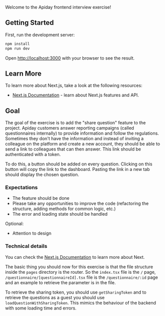 Welcome to the Apiday frontend interview exercise!

## Getting Started

First, run the development server:

```bash
npm install
npm run dev
```

Open [http://localhost:3000](http://localhost:3000) with your browser to see the result.

## Learn More

To learn more about Next.js, take a look at the following resources:

- [Next.js Documentation](https://nextjs.org/docs) - learn about Next.js features and API.

## Goal

The goal of the exercise is to add the "share question" feature to the project.
Apiday customers answer reporting campaigns (called questionnaires internally)
to provide information and follow the regulations.
Sometimes they don't have the information and instead of inviting a colleague
on the platform and create a new account, they should be able to send a link
to colleagues that can then answer.
This link should be authenticated with a token.

To do this, a button should be added on every question.
Clicking on this button will copy the link to the dashboard.
Pasting the link in a new tab should display the chosen question.

### Expectations

* The feature should be done
* Please take any opportunities to improve the code (refactoring the structure,
  adding methods for common logic, etc.)
* The error and loading state should be handled

Optional:
* Attention to design

### Technical details

You can check the [Next.js Documentation](https://nextjs.org/docs) to learn
more about Next.

The basic thing you should now for this exercise is that the file structure
inside the `pages` directory is the router. So the `index.tsx` file is the
`/` page, `/questionnaire/[questionnaireId].tsx` file is the `/questionnaire/:id`
page and an example to retrieve the parameter is in the file.

To retrieve the sharing token, you should use `getSharingToken` and to retrieve
the questions as a guest you should use `loadQuestionWithSharingToken`. This
mimics the behaviour of the backend with some loading time and errors.
